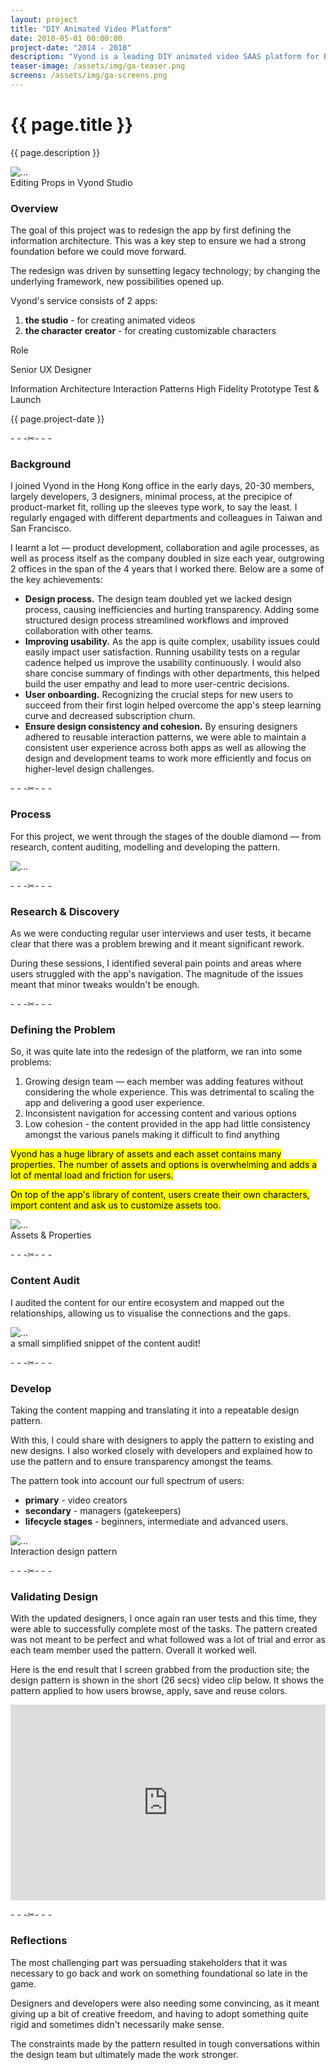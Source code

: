 ```yaml
---
layout: project
title: "DIY Animated Video Platform"
date: 2018-05-01 00:00:00
project-date: "2014 - 2018"
description: "Vyond is a leading DIY animated video SAAS platform for B2B."
teaser-image: /assets/img/ga-teaser.png
screens: /assets/img/ga-screens.png
---
```


<p></p>

# {{ page.title }}
{{ page.description }}

<div class="row">
  <div class="col">
    <div class="card"><img src="{{ page.screens }}" class="rounded" alt="..."></div>
    <figcaption class="figure-caption text-center">Editing Props in Vyond Studio</figcaption>
  </div>
</div>

<div class="row py-3">
    <div class="col-8">
      <h3>Overview</h3>
      <p>The goal of this project was to redesign the app by first defining the information architecture. This was a key step to ensure we had a strong foundation before we could move forward.</p>
      <p>The redesign was driven by sunsetting legacy technology; by changing the underlying framework, new possibilities opened up.</p>
      <p>Vyond's service consists of 2 apps: </p>
      <ol>
        <li><b>the studio</b> - for creating animated videos</li>
        <li><b>the character creator</b> - for creating customizable characters</li>
      </ol>
    </div>
    <div class="col-4">
      <p class="font-monospace">Role</p>
      <p>Senior UX Designer</p>
      <span class="badge rounded-pill bg-dark">Information Architecture</span>
      <span class="badge rounded-pill bg-dark">Interaction Patterns</span>
      <span class="badge rounded-pill bg-dark">High Fidelity Prototype</span>
      <span class="badge rounded-pill bg-dark">Test & Launch</span>
      <p></p>
      <p>{{ page.project-date }}</p>
    </div>
</div>

<p class="text-center my-5" style="color: #212529;">- - -✂- - -</p>

### Background

I joined Vyond in the Hong Kong office in the early days, 20-30 members, largely developers, 3 designers, minimal process, at the precipice of product-market fit, rolling up the sleeves type work, to say the least. I regularly engaged with different departments and colleagues in Taiwan and San Francisco.

I learnt a lot — product development, collaboration and agile processes, as well as process itself as the company doubled in size each year, outgrowing 2 offices in the span of the 4 years that I worked there.  Below are a some of the key achievements:

- **Design process.** The design team doubled yet we lacked design process, causing inefficiencies and hurting transparency. Adding some structured design process streamlined workflows and improved collaboration with other teams.
- **Improving usability.** As the app is quite complex, usability issues could easily impact user satisfaction. Running usability tests on a regular cadence helped us improve the usability continuously. I would also share concise summary of findings with other departments, this helped build the user empathy and lead to more user-centric decisions.
- **User onboarding.** Recognizing the crucial steps for new users to succeed from their first login helped overcome the app's steep learning curve and decreased subscription churn.
- **Ensure design consistency and cohesion.** By ensuring designers adhered to reusable interaction patterns, we were able to maintain a consistent user experience across both apps as well as allowing the design and development teams to work more efficiently and focus on higher-level design challenges.

<p class="text-center my-5" style="color: #212529;">- - -✂- - -</p>

### Process

For this project, we went through the stages of the double diamond — from research, content auditing, modelling and developing the pattern.

<img src="/assets/img/double-diamond-ia.svg" class="rounded" alt="...">

<p class="text-center my-5" style="color: #212529;">- - -✂- - -</p>


### Research & Discovery

As we were conducting regular user interviews and user tests, it became clear that there was a problem brewing and it meant significant rework. 

During these sessions, I identified several pain points and areas where users struggled with the app's navigation. The magnitude of the issues meant that minor tweaks wouldn't be enough.

<p class="text-center my-5" style="color: #212529;">- - -✂- - -</p>

### Defining the Problem

So, it was quite late into the redesign of the platform, we ran into some problems:

1. Growing design team — each member was adding features without considering the whole experience. This was detrimental to scaling the app and delivering a good user experience.
2. Inconsistent navigation for accessing content and various options
3. Low cohesion - the content provided in the app had little consistency amongst the various panels making it difficult to find anything

<mark>Vyond has a huge library of assets and each asset contains many properties. The number of assets and options is overwhelming and adds a lot of mental load and friction for users.</mark>

<mark>On top of the app's library of content, users create their own characters, import content and ask us to customize assets too.</mark>

<img src="/assets/img/asset-overview.png" class="rounded" alt="...">
<figcaption class="figure-caption text-center">Assets & Properties</figcaption>

<p class="text-center my-5" style="color: #212529;">- - -✂- - -</p>

### Content Audit

I audited the content for our entire ecosystem and mapped out the relationships, allowing us to visualise the connections and the gaps.

<img src="/assets/img/properties.png" class="rounded" alt="...">
<figcaption class="figure-caption text-center">a small simplified snippet of the content audit!</figcaption>

<p class="text-center my-5" style="color: #212529;">- - -✂- - -</p>

### Develop

Taking the content mapping and translating it into a repeatable design pattern. 

With this, I could share with designers to apply the pattern to existing and new designs. I also worked closely with developers and explained how to use the pattern and to ensure transparency amongst the teams.

The pattern took into account our full spectrum of users:
- **primary** - video creators
- **secondary** - managers (gatekeepers)
- **lifecycle stages** - beginners, intermediate and advanced users.

<img src="/assets/img/journey.png" class="rounded" alt="...">
<figcaption class="figure-caption text-center">Interaction design pattern</figcaption>

<p class="text-center my-5" style="color: #212529;">- - -✂- - -</p>

### Validating Design

With the updated designers, I once again ran user tests and this time, they were able to successfully complete most of the tasks. The pattern created was not meant to be perfect and what followed was a lot of trial and error as each team member used the pattern. Overall it worked well.

Here is the end result that I screen grabbed from the production site; the design pattern is shown in the short (26 secs) video clip below. It shows the pattern applied to how users browse, apply, save and reuse colors.

<div style="padding:62.12% 0 0 0;position:relative;">
  <iframe src="https://player.vimeo.com/video/676490224?h=a49b27c683&amp;badge=0&amp;autopause=0&amp;player_id=0&amp;app_id=58479" frameborder="0" allow="autoplay; fullscreen; picture-in-picture" allowfullscreen style="position:absolute;top:0;left:0;width:100%;height:100%;" title="colorproperties">
    
  </iframe>
</div>
  <script src="https://player.vimeo.com/api/player.js"></script>
  <p></p>

<p class="text-center my-5" style="color: #212529;">- - -✂- - -</p>

### Reflections

The most challenging part was persuading stakeholders that it was necessary to go back and work on something foundational so late in the game. 

Designers and developers were also needing some convincing, as it meant giving up a bit of creative freedom, and having to adopt something quite rigid and sometimes didn't necessarily make sense.

The constraints made by the pattern resulted in tough conversations within the design team but ultimately made the work stronger.  

